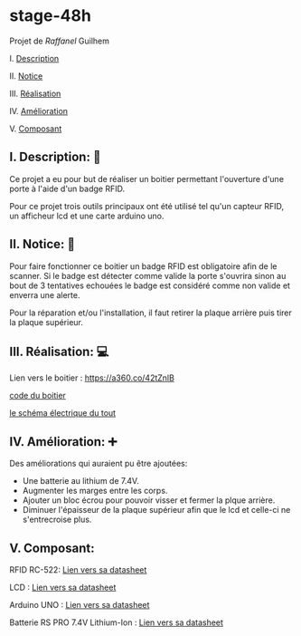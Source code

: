 # stage-48h

Projet de _Raffanel_ Guilhem

I. [Description](#i-description-🔎)

II. [Notice](#ii-notice-📜)

III. [Réalisation](#iii-réalisation-💻)

IV. [Amélioration](#iv-amélioration-➕)

V. [Composant](#v-composant)


## I. Description: 🔎

Ce projet a eu pour but de réaliser un boitier permettant l'ouverture d'une porte à l'aide d'un badge RFID.

Pour ce projet trois outils principaux ont été utilisé tel qu'un capteur RFID, un afficheur lcd et une carte arduino uno.

## II. Notice: 📜

Pour faire fonctionner ce boitier un badge RFID est obligatoire afin de le scanner. Si le badge est détecter comme valide la porte s'ouvrira sinon au bout de 3 tentatives echouées le badge est considéré comme non valide et enverra une alerte.

Pour la réparation et/ou l'installation, il faut retirer la plaque arrière puis tirer la plaque supérieur. 

## III. Réalisation: 💻

Lien vers le boitier : https://a360.co/42tZnlB

[code du boitier](/Code.ino)

[le schéma électrique du tout](/shema%20elec%20rfid.kicad_sch)

## IV. Amélioration: ➕

Des améliorations qui auraient pu être ajoutées:

- Une batterie au lithium de 7.4V.
- Augmenter les marges entre les corps.
- Ajouter un bloc écrou pour pouvoir visser et fermer la plque arrière.
- Diminuer l'épaisseur de la plaque supérieur afin que le lcd et celle-ci ne s'entrecroise plus.

## V. Composant:

RFID RC-522: [Lien vers sa datasheet](http://www.handsontec.com/dataspecs/RC522.pdf)

LCD : [Lien vers sa datasheet](https://components101.com/sites/default/files/component_datasheet/16x2%20LCD%20Datasheet.pdf)

Arduino UNO : [Lien vers sa datasheet](https://docs.arduino.cc/resources/datasheets/A000066-datasheet.pdf)

Batterie RS PRO 7.4V Lithium-Ion : [Lien vers sa datasheet](https://docs.rs-online.com/c165/A700000007945034.pdf)